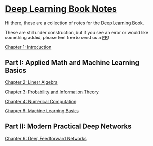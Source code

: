 # [Deep Learning Book Notes](https://uclaacmai.github.io/deeplearning-book-notes)

Hi there, these are a collection of notes for the [Deep Learning Book](http://www.deeplearningbook.org/).

These are still under construction, but if you see an error or would like something added, please feel free to send us a [PR](https://github.com/uclaacmai/deeplearning-book-notes/pulls)!

[Chapter 1: Introduction](https://uclaacmai.github.io/deeplearning-book-notes/Ch1-Introduction) 

## Part I: Applied Math and Machine Learning Basics
[Chapter 2: Linear Algebra](https://uclaacmai.github.io/deeplearning-book-notes/Ch2-Linear-Algebra) 

[Chapter 3: Probability and Information Theory](https://uclaacmai.github.io/deeplearning-book-notes/Ch3-Probability-Information-Theory) 

[Chapter 4: Numerical Computation](https://uclaacmai.github.io/deeplearning-book-notes/Ch4-Numerical-Computation)

[Chapter 5: Machine Learning Basics](https://uclaacmai.github.io/deeplearning-book-notes/Ch5-Machine-Learning-Basics)

## Part II: Modern Practical Deep Networks

[Chapter 6: Deep Feedforward Networks](https://uclaacmai.github.io/deeplearning-book-notes/Ch6-Feedforward-Neural-Networks)
